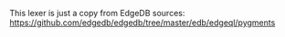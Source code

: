 This lexer is just a copy from EdgeDB sources:
https://github.com/edgedb/edgedb/tree/master/edb/edgeql/pygments